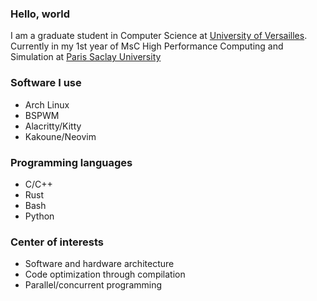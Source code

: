 ### Hello, world
I am a graduate student in Computer Science at [University of Versailles](https://www.uvsq.fr/licence-informatique).
Currently in my 1st year of MsC High Performance Computing and Simulation at [Paris Saclay University](http://www.chps.uvsq.fr/)

### Software I use
- Arch Linux
- BSPWM
- Alacritty/Kitty
- Kakoune/Neovim

### Programming languages
- C/C++
- Rust
- Bash
- Python

### Center of interests
- Software and hardware architecture
- Code optimization through compilation
- Parallel/concurrent programming
